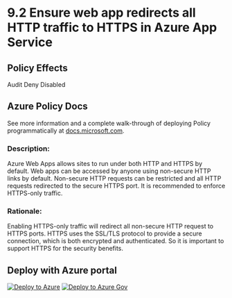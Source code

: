 # 9.2 Ensure web app redirects all HTTP traffic to HTTPS in Azure App Service

## Policy Effects
Audit
Deny
Disabled

## Azure Policy Docs
See more information and a complete walk-through of deploying Policy programmatically at
[docs.microsoft.com](https://docs.microsoft.com/azure/governance/policy/samples/allowed-custom-images).

### Description: 
Azure Web Apps allows sites to run under both HTTP and HTTPS by default. Web apps can
be accessed by anyone using non-secure HTTP links by default. Non-secure HTTP requests
can be restricted and all HTTP requests redirected to the secure HTTPS port. It is
recommended to enforce HTTPS-only traffic.

### Rationale: 
Enabling HTTPS-only traffic will redirect all non-secure HTTP request to HTTPS ports.
HTTPS uses the SSL/TLS protocol to provide a secure connection, which is both encrypted
and authenticated. So it is important to support HTTPS for the security benefits.

## Deploy with Azure portal

[![Deploy to Azure](https://azuredeploy.net/deploybutton.png)](https://portal.azure.com/?#blade/Microsoft_Azure_Policy/CreatePolicyDefinitionBlade/uri/https%3A%2F%2Fraw.githubusercontent.com%2Fmrajess%2FAzure-Policy-CIS%2Fmaster%2Fpolicies%2F9_app_service%2F9.2%2FPolicy%2Fazurepolicy.json)
[![Deploy to Azure Gov](https://docs.microsoft.com/azure/governance/policy/media/deploy/deployGovbutton.png)](https://portal.azure.us/?#blade/Microsoft_Azure_Policy/CreatePolicyDefinitionBlade/uri/https%3A%2F%2Fraw.githubusercontent.com%2Fmrajess%2FAzure-Policy-CIS%2Fmaster%2Fpolicies%2F9_app_service%2F9.2%2FPolicy%2Fazurepolicy.json)